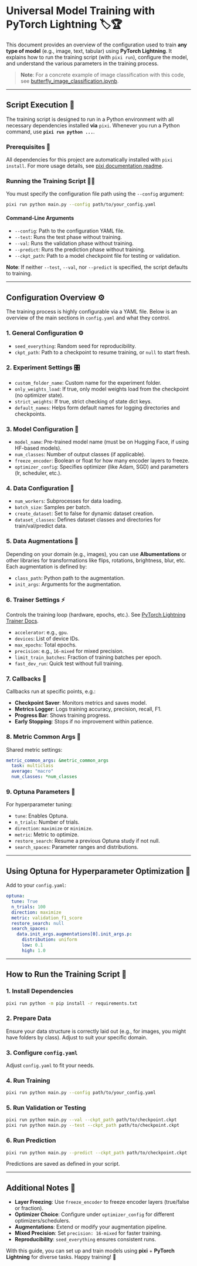 # Universal Model Training with PyTorch Lightning 🏷️🏆

This document provides an overview of the configuration used to train **any type of model** (e.g., image, text, tabular) using **PyTorch Lightning**. It explains how to run the training script (with `pixi run`), configure the model, and understand the various parameters in the training process.

> **Note**: For a concrete example of image classification with this code, see [butterfly_image_classification.ipynb](examples/classification/butterfly_classification/butterfly_image_classification.ipynb).

---

## Script Execution 🚀

The training script is designed to run in a Python environment with all necessary dependencies installed **via** `pixi`. Whenever you run a Python command, use **`pixi run python ...`**.

### Prerequisites 🧩

All dependencies for this project are automatically installed with `pixi install`. For more usage details, see [pixi documentation readme](examples/environment_preparation/PIXI_SETUP.md).

### Running the Training Script 🏃‍♂️

You must specify the configuration file path using the `--config` argument:

```bash
pixi run python main.py --config path/to/your_config.yaml
```

#### Command-Line Arguments
- `--config`: Path to the configuration YAML file.
- `--test`: Runs the test phase without training.
- `--val`: Runs the validation phase without training.
- `--predict`: Runs the prediction phase without training.
- `--ckpt_path`: Path to a model checkpoint file for testing or validation.

**Note**: If neither `--test`, `--val`, nor `--predict` is specified, the script defaults to training.

---

## Configuration Overview ⚙️

The training process is highly configurable via a YAML file. Below is an overview of the main sections in `config.yaml` and what they control.

### 1. General Configuration ⚙️
- `seed_everything`: Random seed for reproducibility.
- `ckpt_path`: Path to a checkpoint to resume training, or `null` to start fresh.

### 2. Experiment Settings 🎛️
- `custom_folder_name`: Custom name for the experiment folder.
- `only_weights_load`: If true, only model weights load from the checkpoint (no optimizer state).
- `strict_weights`: If true, strict checking of state dict keys.
- `default_names`: Helps form default names for logging directories and checkpoints.

### 3. Model Configuration 🧠
- `model_name`: Pre-trained model name (must be on Hugging Face, if using HF-based models).
- `num_classes`: Number of output classes (if applicable).
- `freeze_encoder`: Boolean or float for how many encoder layers to freeze.
- `optimizer_config`: Specifies optimizer (like Adam, SGD) and parameters (lr, scheduler, etc.).

### 4. Data Configuration 📁
- `num_workers`: Subprocesses for data loading.
- `batch_size`: Samples per batch.
- `create_dataset`: Set to false for dynamic dataset creation.
- `dataset_classes`: Defines dataset classes and directories for train/val/predict data.

### 5. Data Augmentations 🎨
Depending on your domain (e.g., images), you can use **Albumentations** or other libraries for transformations like flips, rotations, brightness, blur, etc. Each augmentation is defined by:

- `class_path`: Python path to the augmentation.
- `init_args`: Arguments for the augmentation.

### 6. Trainer Settings ⚡
Controls the training loop (hardware, epochs, etc.). See [PyTorch Lightning Trainer Docs](https://pytorch-lightning.readthedocs.io/en/stable/common/trainer.html).

- `accelerator`: e.g., `gpu`.
- `devices`: List of device IDs.
- `max_epochs`: Total epochs.
- `precision`: e.g., `16-mixed` for mixed precision.
- `limit_train_batches`: Fraction of training batches per epoch.
- `fast_dev_run`: Quick test without full training.

### 7. Callbacks 🔔
Callbacks run at specific points, e.g.:

- **Checkpoint Saver**: Monitors metrics and saves model.
- **Metrics Logger**: Logs training accuracy, precision, recall, F1.
- **Progress Bar**: Shows training progress.
- **Early Stopping**: Stops if no improvement within patience.

### 8. Metric Common Args 🏅
Shared metric settings:

```yaml
metric_common_args: &metric_common_args
  task: multiclass
  average: "macro"
  num_classes: *num_classes
```

### 9. Optuna Parameters 🔎
For hyperparameter tuning:

- `tune`: Enables Optuna.
- `n_trials`: Number of trials.
- `direction`: `maximize` or `minimize`.
- `metric`: Metric to optimize.
- `restore_search`: Resume a previous Optuna study if not null.
- `search_spaces`: Parameter ranges and distributions.

---

## Using Optuna for Hyperparameter Optimization 🤖

Add to your `config.yaml`:

```yaml
optuna:
  tune: True
  n_trials: 100
  direction: maximize
  metric: validation_f1_score
  restore_search: null
  search_spaces:
    data.init_args.augmentations[0].init_args.p:
      distribution: uniform
      low: 0.1
      high: 1.0
```

---

## How to Run the Training Script 🏁

### 1. Install Dependencies

```bash
pixi run python -m pip install -r requirements.txt
```

### 2. Prepare Data
Ensure your data structure is correctly laid out (e.g., for images, you might have folders by class). Adjust to suit your specific domain.

### 3. Configure `config.yaml`
Adjust `config.yaml` to fit your needs.

### 4. Run Training

```bash
pixi run python main.py --config path/to/your_config.yaml
```

### 5. Run Validation or Testing

```bash
pixi run python main.py --val --ckpt_path path/to/checkpoint.ckpt
pixi run python main.py --test --ckpt_path path/to/checkpoint.ckpt
```

### 6. Run Prediction

```bash
pixi run python main.py --predict --ckpt_path path/to/checkpoint.ckpt
```

Predictions are saved as defined in your script.

---

## Additional Notes 📌

- **Layer Freezing**: Use `freeze_encoder` to freeze encoder layers (true/false or fraction).
- **Optimizer Choice**: Configure under `optimizer_config` for different optimizers/schedulers.
- **Augmentations**: Extend or modify your augmentation pipeline.
- **Mixed Precision**: Set `precision: 16-mixed` for faster training.
- **Reproducibility**: `seed_everything` ensures consistent runs.

With this guide, you can set up and train models using **pixi** + **PyTorch Lightning** for diverse tasks. Happy training! 🎉

